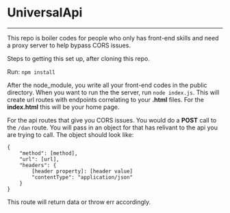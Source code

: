 # UniversalApi
---
This repo is boiler codes for people who only has front-end skills and need a proxy server to help bypass CORS issues.

Steps to getting this set up, after cloning this repo.

Run: `npm install`

After the node_module, you write all your front-end codes in the public directory. When you want to run the the server, run `node index.js`. This will create url routes with endpoints correlating to your **.html** files. For the **index.html** this will be your home page.

For the api routes that give you CORS issues. You would do a **POST** call to the `/dan` route. You will pass in an object for that has relivant to the api you are trying to call. The object should look like:
```
{
	"method": [method],
	"url": [url],
	"headers": {
	    [header property]: [header value]
		"contentType": "application/json"
	}
}
```

This route will return data or throw err accordingly.
